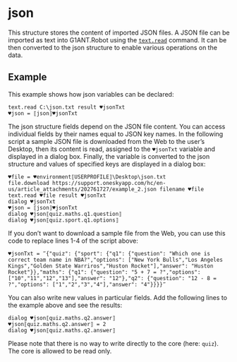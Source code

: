 # json

This structure stores the content of imported JSON files. A JSON file can be imported as text into G1ANT.Robot using the [`text.read`](G1ANT.Addon.Core/G1ANT.Addon.Core/Commands/TextReadCommand.md) command. It can be then converted to the json structure to enable various operations on the data.

## Example

This example shows how json variables can be declared:

```G1ANT
text.read C:\json.txt result ♥jsonTxt
♥json = ⟦json⟧♥jsonTxt
```

The json structure fields depend on the JSON file content. You can access individual fields by their names equal to JSON key names. In the following script a sample JSON file is downloaded from the Web to the user’s Desktop, then its content is read, assigned to the `♥jsonTxt` variable  and displayed in a dialog box. Finally, the variable is converted to the json structure and values of specified keys are displayed in a dialog box:

```G1ANT
♥file = ♥environment⟦USERPROFILE⟧\Desktop\json.txt
file.download https://support.oneskyapp.com/hc/en-us/article_attachments/202761727/example_2.json filename ♥file
text.read ♥file result ♥jsonTxt
dialog ♥jsonTxt
♥json = ⟦json⟧♥jsonTxt
dialog ♥json⟦quiz.maths.q1.question⟧
dialog ♥json⟦quiz.sport.q1.options⟧
```

If you don’t want to download a sample file from the Web, you can use this code to replace lines 1-4 of the script above:

```G1ANT
♥jsonTxt = ‴{"quiz": {"sport": {"q1": {"question": "Which one is correct team name in NBA?","options": ["New York Bulls","Los Angeles Kings","Golden State Warriros","Huston Rocket"],"answer": "Huston Rocket"}},"maths": {"q1": {"question": "5 + 7 = ?","options": ["10","11","12","13"],"answer": "12"},"q2": {"question": "12 - 8 = ?","options": ["1","2","3","4"],"answer": "4"}}}}‴
```

You can also write new values in particular fields. Add the following lines to the example above and see the results:

```G1ANT
dialog ♥json⟦quiz.maths.q2.answer⟧
♥json⟦quiz.maths.q2.answer⟧ = 2
dialog ♥json⟦quiz.maths.q2.answer⟧
```

Please note that there is no way to write directly to the core (here: `quiz`). The core is allowed to be read only.

